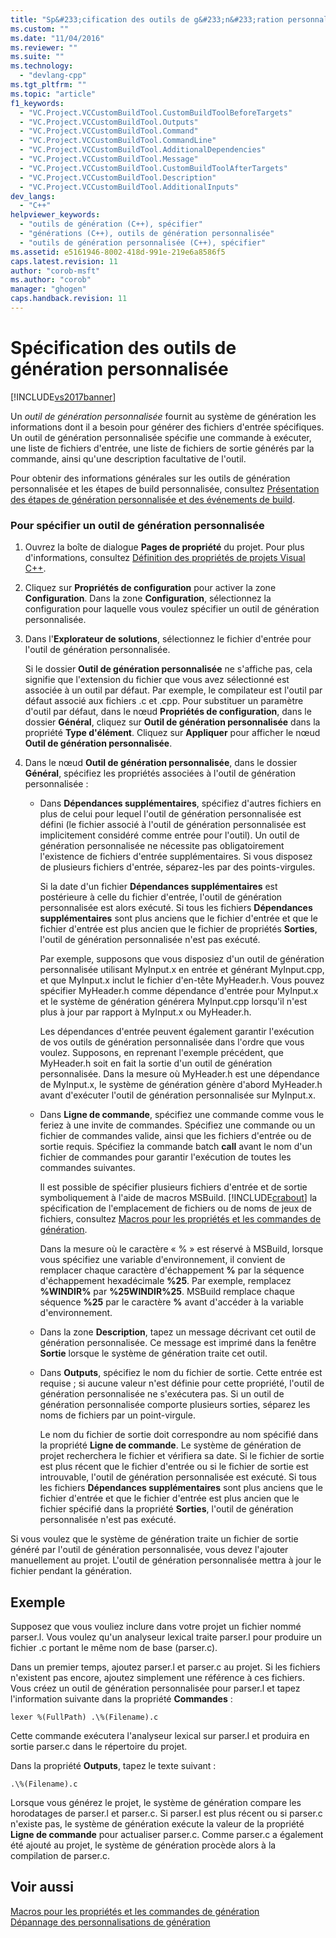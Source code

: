 ```yaml
---
title: "Sp&#233;cification des outils de g&#233;n&#233;ration personnalis&#233;e | Microsoft Docs"
ms.custom: ""
ms.date: "11/04/2016"
ms.reviewer: ""
ms.suite: ""
ms.technology: 
  - "devlang-cpp"
ms.tgt_pltfrm: ""
ms.topic: "article"
f1_keywords: 
  - "VC.Project.VCCustomBuildTool.CustomBuildToolBeforeTargets"
  - "VC.Project.VCCustomBuildTool.Outputs"
  - "VC.Project.VCCustomBuildTool.Command"
  - "VC.Project.VCCustomBuildTool.CommandLine"
  - "VC.Project.VCCustomBuildTool.AdditionalDependencies"
  - "VC.Project.VCCustomBuildTool.Message"
  - "VC.Project.VCCustomBuildTool.CustomBuildToolAfterTargets"
  - "VC.Project.VCCustomBuildTool.Description"
  - "VC.Project.VCCustomBuildTool.AdditionalInputs"
dev_langs: 
  - "C++"
helpviewer_keywords: 
  - "outils de génération (C++), spécifier"
  - "générations (C++), outils de génération personnalisée"
  - "outils de génération personnalisée (C++), spécifier"
ms.assetid: e5161946-8002-418d-991e-219e6a8586f5
caps.latest.revision: 11
author: "corob-msft"
ms.author: "corob"
manager: "ghogen"
caps.handback.revision: 11
---
```

# Sp&#233;cification des outils de g&#233;n&#233;ration personnalis&#233;e
[!INCLUDE[vs2017banner](../assembler/inline/includes/vs2017banner.md)]

Un *outil de génération personnalisée* fournit au système de génération les informations dont il a besoin pour générer des fichiers d'entrée spécifiques.  Un outil de génération personnalisée spécifie une commande à exécuter, une liste de fichiers d'entrée, une liste de fichiers de sortie générés par la commande, ainsi qu'une description facultative de l'outil.  
  
 Pour obtenir des informations générales sur les outils de génération personnalisée et les étapes de build personnalisée, consultez [Présentation des étapes de génération personnalisée et des événements de build](../ide/understanding-custom-build-steps-and-build-events.md).  
  
### Pour spécifier un outil de génération personnalisée  
  
1.  Ouvrez la boîte de dialogue **Pages de propriété** du projet.  Pour plus d'informations, consultez [Définition des propriétés de projets Visual C\+\+](../ide/working-with-project-properties.md).  
  
2.  Cliquez sur **Propriétés de configuration** pour activer la zone **Configuration**.  Dans la zone **Configuration**, sélectionnez la configuration pour laquelle vous voulez spécifier un outil de génération personnalisée.  
  
3.  Dans l'**Explorateur de solutions**, sélectionnez le fichier d'entrée pour l'outil de génération personnalisée.  
  
     Si le dossier **Outil de génération personnalisée** ne s'affiche pas, cela signifie que l'extension du fichier que vous avez sélectionné est associée à un outil par défaut.  Par exemple, le compilateur est l'outil par défaut associé aux fichiers .c et .cpp.  Pour substituer un paramètre d'outil par défaut, dans le nœud **Propriétés de configuration**, dans le dossier **Général**, cliquez sur **Outil de génération personnalisée** dans la propriété **Type d'élément**.  Cliquez sur **Appliquer** pour afficher le nœud **Outil de génération personnalisée**.  
  
4.  Dans le nœud **Outil de génération personnalisée**, dans le dossier **Général**, spécifiez les propriétés associées à l'outil de génération personnalisée :  
  
    -   Dans **Dépendances supplémentaires**, spécifiez d'autres fichiers en plus de celui pour lequel l'outil de génération personnalisée est défini \(le fichier associé à l'outil de génération personnalisée est implicitement considéré comme entrée pour l'outil\).  Un outil de génération personnalisée ne nécessite pas obligatoirement l'existence de fichiers d'entrée supplémentaires.  Si vous disposez de plusieurs fichiers d'entrée, séparez\-les par des points\-virgules.  
  
         Si la date d'un fichier **Dépendances supplémentaires** est postérieure à celle du fichier d'entrée, l'outil de génération personnalisée est alors exécuté.  Si tous les fichiers **Dépendances supplémentaires** sont plus anciens que le fichier d'entrée et que le fichier d'entrée est plus ancien que le fichier de propriétés **Sorties**, l'outil de génération personnalisée n'est pas exécuté.  
  
         Par exemple, supposons que vous disposiez d'un outil de génération personnalisée utilisant MyInput.x en entrée et générant MyInput.cpp, et que MyInput.x inclut le fichier d'en\-tête MyHeader.h.  Vous pouvez spécifier MyHeader.h comme dépendance d'entrée pour MyInput.x et le système de génération générera MyInput.cpp lorsqu'il n'est plus à jour par rapport à MyInput.x ou MyHeader.h.  
  
         Les dépendances d'entrée peuvent également garantir l'exécution de vos outils de génération personnalisée dans l'ordre que vous voulez.  Supposons, en reprenant l'exemple précédent, que MyHeader.h soit en fait la sortie d'un outil de génération personnalisée.   Dans la mesure où MyHeader.h est une dépendance de MyInput.x, le système de génération génère d'abord MyHeader.h avant d'exécuter l'outil de génération personnalisée sur MyInput.x.  
  
    -   Dans **Ligne de commande**, spécifiez une commande comme vous le feriez à une invite de commandes.  Spécifiez une commande ou un fichier de commandes valide, ainsi que les fichiers d'entrée ou de sortie requis.  Spécifiez la commande batch **call** avant le nom d'un fichier de commandes pour garantir l'exécution de toutes les commandes suivantes.  
  
         Il est possible de spécifier plusieurs fichiers d'entrée et de sortie symboliquement à l'aide de macros MSBuild.  [!INCLUDE[crabout](../build/reference/includes/crabout_md.md)] la spécification de l'emplacement de fichiers ou de noms de jeux de fichiers, consultez [Macros pour les propriétés et les commandes de génération](../ide/common-macros-for-build-commands-and-properties.md).  
  
         Dans la mesure où le caractère « % » est réservé à MSBuild, lorsque vous spécifiez une variable d'environnement, il convient de remplacer chaque caractère d'échappement **%** par la séquence d'échappement hexadécimale **%25**.  Par exemple, remplacez **%WINDIR%** par **%25WINDIR%25**.  MSBuild remplace chaque séquence **%25** par le caractère **%** avant d'accéder à la variable d'environnement.  
  
    -   Dans la zone **Description**, tapez un message décrivant cet outil de génération personnalisée.  Ce message est imprimé dans la fenêtre **Sortie** lorsque le système de génération traite cet outil.  
  
    -   Dans **Outputs**, spécifiez le nom du fichier de sortie.  Cette entrée est requise ; si aucune valeur n'est définie pour cette propriété, l'outil de génération personnalisée ne s'exécutera pas.  Si un outil de génération personnalisée comporte plusieurs sorties, séparez les noms de fichiers par un point\-virgule.  
  
         Le nom du fichier de sortie doit correspondre au nom spécifié dans la propriété **Ligne de commande**.  Le système de génération de projet recherchera le fichier et vérifiera sa date.  Si le fichier de sortie est plus récent que le fichier d'entrée ou si le fichier de sortie est introuvable, l'outil de génération personnalisée est exécuté.  Si tous les fichiers **Dépendances supplémentaires** sont plus anciens que le fichier d'entrée et que le fichier d'entrée est plus ancien que le fichier spécifié dans la propriété **Sorties**, l'outil de génération personnalisée n'est pas exécuté.  
  
 Si vous voulez que le système de génération traite un fichier de sortie généré par l'outil de génération personnalisée, vous devez l'ajouter manuellement au projet.  L'outil de génération personnalisée mettra à jour le fichier pendant la génération.  
  
## Exemple  
 Supposez que vous vouliez inclure dans votre projet un fichier nommé parser.l.  Vous voulez qu'un analyseur lexical traite parser.l pour produire un fichier .c portant le même nom de base \(parser.c\).  
  
 Dans un premier temps, ajoutez parser.l et parser.c au projet.  Si les fichiers n'existent pas encore, ajoutez simplement une référence à ces fichiers.  Vous créez un outil de génération personnalisée pour parser.l et tapez l'information suivante dans la propriété **Commandes** :  
  
```  
lexer %(FullPath) .\%(Filename).c  
```  
  
 Cette commande exécutera l'analyseur lexical sur parser.l et produira en sortie parser.c dans le répertoire du projet.  
  
 Dans la propriété **Outputs**, tapez le texte suivant :  
  
```  
.\%(Filename).c  
```  
  
 Lorsque vous générez le projet, le système de génération compare les horodatages de parser.l et parser.c.  Si parser.l est plus récent ou si parser.c n'existe pas, le système de génération exécute la valeur de la propriété **Ligne de commande** pour actualiser parser.c.  Comme parser.c a également été ajouté au projet, le système de génération procède alors à la compilation de parser.c.  
  
## Voir aussi  
 [Macros pour les propriétés et les commandes de génération](../ide/common-macros-for-build-commands-and-properties.md)   
 [Dépannage des personnalisations de génération](../ide/troubleshooting-build-customizations.md)